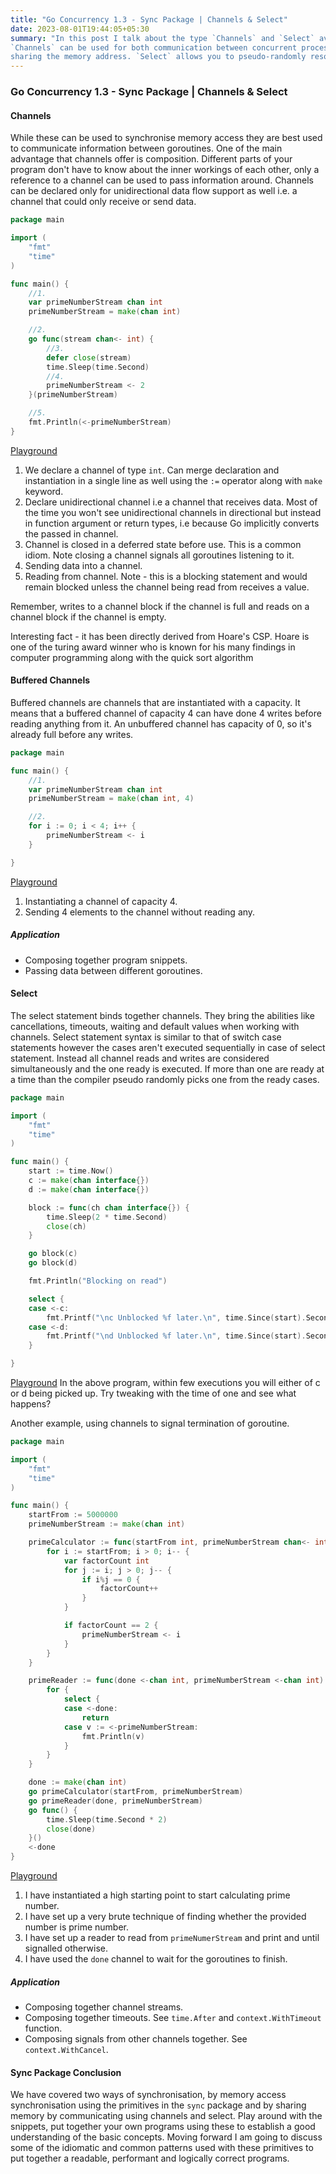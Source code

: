 ```yaml
---
title: "Go Concurrency 1.3 - Sync Package | Channels & Select"
date: 2023-08-01T19:44:05+05:30
summary: "In this post I talk about the type `Channels` and `Select` available under the sync package. While 
`Channels` can be used for both communication between concurrent processes, they can also be used in synchronisation by 
sharing the memory address. `Select` allows you to pseudo-randomly resolve one of the available/ready case."
---
```


### Go Concurrency 1.3 - Sync Package | Channels & Select
#### Channels
While these can be used to synchronise memory access they are best used to communicate information between goroutines. One of the main advantage that channels offer is composition. Different parts of your program don't have to know about the inner workings of each other, only a reference to a channel can be used to pass information around.
Channels can be declared only for unidirectional data flow support as well i.e. a channel that could only receive or send data.

```Go
package main

import (
	"fmt"
	"time"
)

func main() {
    //1.
 	var primeNumberStream chan int
	primeNumberStream = make(chan int)

    //2. 
	go func(stream chan<- int) {
		//3.
		defer close(stream)
		time.Sleep(time.Second)
		//4.
		primeNumberStream <- 2
	}(primeNumberStream)

    //5.
	fmt.Println(<-primeNumberStream)
}

```

[Playground](https://go.dev/play/p/IZxsRxaO46P)
1. We declare a channel of type `int`. Can merge declaration and instantiation in a single line as well using the `:=`  operator along with `make` keyword.
2. Declare unidirectional channel i.e a channel that receives data. Most of the time you won't see unidirectional channels in directional but instead in function argument or return types, i.e because Go implicitly converts the passed in channel.
3. Channel is closed in a deferred state before use. This is a common idiom. Note closing a channel signals all goroutines listening to it.
4. Sending data into a channel.
5. Reading from channel. Note - this is a blocking statement and would remain blocked unless the channel being read from receives a value.

Remember, writes to a channel block if the channel is full and reads on a channel block if the channel is empty.

Interesting fact - it has been directly derived from Hoare's CSP. Hoare is one of the turing award winner who is known for his many findings in computer programming along with the quick sort algorithm


#### Buffered Channels
Buffered channels are channels that are instantiated with a capacity. It means that a buffered channel of capacity 4 can have done 4 writes before reading anything from it. An unbuffered channel has capacity of 0, so it's already full before any writes.

```Go
package main

func main() {
	//1.
	var primeNumberStream chan int
	primeNumberStream = make(chan int, 4)

	//2.
	for i := 0; i < 4; i++ {
		primeNumberStream <- i
	}

}

```
[Playground](https://go.dev/play/p/QmjdeLTT7W6)
1. Instantiating a channel of capacity 4.
2. Sending 4 elements to the channel without reading any.

##### Application
- Composing together program snippets.
- Passing data between different goroutines.


#### Select
The select statement binds together channels. They bring the abilities like cancellations, timeouts, waiting and default values when working with channels. Select statement syntax is similar to that of switch case statements however the cases aren't executed sequentially in case of select statement. Instead all channel reads and writes are considered simultaneously and the one ready is executed. If more than one are ready at a time than the compiler pseudo randomly picks one from the ready cases.

```Go
package main

import (
	"fmt"
	"time"
)

func main() {
	start := time.Now()
	c := make(chan interface{})
	d := make(chan interface{})

	block := func(ch chan interface{}) {
		time.Sleep(2 * time.Second)
		close(ch)
	}

	go block(c)
	go block(d)

	fmt.Println("Blocking on read")

	select {
	case <-c:
		fmt.Printf("\nc Unblocked %f later.\n", time.Since(start).Seconds())
	case <-d:
		fmt.Printf("\nd Unblocked %f later.\n", time.Since(start).Seconds())
	}

}

```
[Playground](https://go.dev/play/p/E3Dy1GvKO_u)
In the above program, within few executions you will either of c or d being picked up. Try tweaking with the time of one and see what happens?


Another example, using channels to signal termination of goroutine.
```Go
package main

import (
	"fmt"
	"time"
)

func main() {
	startFrom := 5000000
	primeNumberStream := make(chan int)

	primeCalculator := func(startFrom int, primeNumberStream chan<- int) {
		for i := startFrom; i > 0; i-- {
			var factorCount int
			for j := i; j > 0; j-- {
				if i%j == 0 {
					factorCount++
				}
			}

			if factorCount == 2 {
				primeNumberStream <- i
			}
		}
	}

	primeReader := func(done <-chan int, primeNumberStream <-chan int) {
		for {
			select {
			case <-done:
				return
			case v := <-primeNumberStream:
				fmt.Println(v)
			}
		}
	}

	done := make(chan int)
	go primeCalculator(startFrom, primeNumberStream)
	go primeReader(done, primeNumberStream)
	go func() {
		time.Sleep(time.Second * 2)
		close(done)
	}()
	<-done
}

```
[Playground](https://go.dev/play/p/M94KV15I2p_o)

1. I have instantiated a high starting point to start calculating prime number.
2. I have set up a very brute technique of finding whether the provided number is prime number.
3. I have set up a reader to read from `primeNumerStream` and print and until signalled otherwise.
4. I have used the `done` channel to wait for the goroutines to finish.

##### Application
- Composing together channel streams.
- Composing together timeouts. See `time.After` and `context.WithTimeout` function.
- Composing signals from other channels together. See `context.WithCancel`.


#### Sync Package Conclusion
We have covered two ways of synchronisation, by memory access synchronisation using the primitives in the `sync` package and by sharing memory by communicating using channels and select. Play around with the snippets, put together your own programs using these to establish a good understanding of the basic concepts.
Moving forward I am going to discuss some of the idiomatic and common patterns used with these primitives to put together a readable, performant and logically correct programs. 